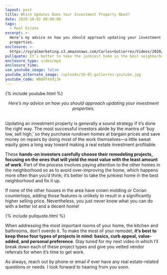```yaml
---
layout: post
title: Which Updates Does Your Investment Property Need?
date: 2020-10-02 00:00:00
tags:
  - Real Estate
excerpt: >-
  Here’s my advice on how you should approach updating your investment
  properties.
enclosure: >-
  https://vyralmarketing.s3.amazonaws.com/Carlos+Gutierrez/Videos/2020/Which+Updates+Does+Your+Investment+Property+Need_.mp4
pullquote: It’s better to take the junkiest home in the best neighborhood and fix it up.
enclosure_type: video/mp4
enclosure_time:
use_youtube_image: false
youtube_alternate_image: /uploads/10-01-gutierrez-youtube.jpg
youtube_code: WBQ9T4Vdj3k
---
```


{% include youtube.html %}

<center><em>Here&rsquo;s my advice on how you should approach updating your investment properties.</em></center>

<br>Updating an investment property is generally a sound strategy if it’s done the right way. The most successful investors abide by the mantra of ‘buy low, sell high,’ so they purchase rundown homes at bargain prices and save money on repairs by doing most of the work themselves—a little sweat equity goes a long way toward making a real estate investment profitable.

These **hands-on investors carefully choose their remodeling projects, focusing on the ones that will yield the most value with the least amount of work**. Part of the process involves paying attention to the other homes in the neighborhood so as to avoid over-improving the home, which happens more often than you’d think; it’s better to take the junkiest home in the best neighborhood and fix it up.

If none of the other houses in the area have crown molding or Corian countertops, adding those features is unlikely to result in a significantly higher selling price. Nevertheless, you just never know what you can do with a better lot and a decent home\!

{% include pullquote.html %}

When addressing the most important rooms of your home, the kitchen and bathrooms, don’t overdo it. To make the most of your remodel, **it’s best to keep these four types of projects in mind: basics, curb appeal, value-added, and personal preference**. Stay tuned for my next video in which I’ll break down each of these project types and give you vetted vendor referrals for when it’s time to get work.

As always, reach out by phone or email if ever have any real estate-related questions or needs. I look forward to hearing from you soon.